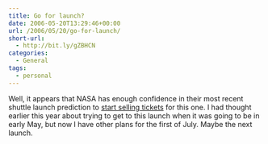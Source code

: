 ```yaml
---
title: Go for launch?
date: 2006-05-20T13:29:46+00:00
url: /2006/05/20/go-for-launch/
short-url:
  - http://bit.ly/gZBHCN
categories:
  - General
tags:
  - personal
---
```

Well, it appears that NASA has enough confidence in their most recent shuttle launch prediction to <a href="http://www.ksctickets.com/ltt.html?ic_campID=4&#038;ic_KSCVCtickets=Launch_STS121MayLaunch">start selling tickets</a> for this one. I had thought earlier this year about trying to get to this launch when it was going to be in early May, but now I have other plans for the first of July. Maybe the next launch.